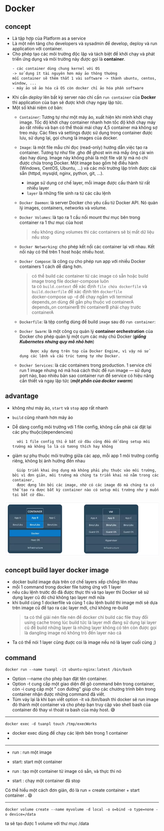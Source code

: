 # Docker

## concept

* Là tập hợp của Platform as a service
* Là một nền tảng cho developers và sysadmin để develop, deploy và run application với container.
* Cho phép tạo các môi trường độc lập và tách biệt để khởi chạy và phát triển ứng dụng và môi trường này được gọi là **container**.
    ````
    - các container dùng chung kernel với OS
    -> sử dụng ít tài nguyên hơn máy ảo thông thường
    mối container sẽ thêm thắt 1 vài software -> thành ubuntu, centos, window, ...
    - máy ảo sẽ ảo hóa cả OS còn docker chỉ ảo hóa phần software
    ````
* Khi cần _deploy_ lên bất kỳ server nào chỉ cần `run container` của **Docker** thì application của bạn sẽ được khởi
  chạy ngay lập tức.
* Một số khái niệm cơ bản:
    - `Container`: Tương tự như một máy ảo, xuất hiện khi mình khởi chạy image. Tốc độ khởi chạy container nhanh hơn tốc
      độ khởi chạy máy ảo rất nhiều và bạn có thể thoải mái chạy 4,5 container mà không sợ treo máy. Các files và
      settings được sử dụng trong container được lưu, sử dụng lại, gọi chung là images của docker.

    - `Image`: là một file mẫu chỉ đọc (read-only) hướng dẫn việc tạo ra container. Tương tự như file .gho để ghost win
      mà
      mấy ông cài win dạo hay dùng. Image này không phải là một file vật
      lý mà nó chỉ được chứa trong Docker. Một image bao gồm hệ điều hành (Windows, CentOS, Ubuntu, …) và các môi trường
      lập trình được cài sẵn (httpd, mysqld, nginx, python, git, …).

        + image sử dụng cơ chế layer, mỗi image được cấu thành từ rất nhiều layer
        + `layer` là những file sinh ra từ các câu lệnh

    - `Docker Daemon`: là server Docker cho yêu cầu từ Docker API. Nó quản lý images, containers, networks và volume.
    - `Docker Volumes`: là tạo ra 1 cầu nối mount thư mục bên trong container ra 1 thư mục của host
      > nếu không dùng volumes thì các containers sẽ bị mất dữ liệu nếu stop
    - `Docker Networking`: cho phép kết nối các container lại với nhau. Kết nối này có thể trên 1 host hoặc nhiều host.
    - `Docker Compose`: là công cụ cho phép run app với nhiều Docker containers 1 cách dễ dàng hơn.
      > có thể build các container từ các image có sẵn hoặc build image trong file docker-compose luôn <br/>
        ta có `build.context` để xác định `file chứa dockerfile` và `build.dockerfile` để xác định tên `dockerfile`<br>
      > docker-compose up -d <name-image> để chạy ngầm với terminal <br>
      > depends_on dùng để gắn phụ thuộc vd containerA depends_on containerB thì containerB phải chạy trước containerA

    - `Dockerfile`: là tệp config dùng để build `image` sau đó `run container`:

    - `Docker Swarm`: là một công cụ quản lý **container orchestration** của Docker cho phép quản lý một cụm các máy chủ
      Docker (**_giống Kubernetes nhưng quy mô nhỏ hơn_**)

      ````
           Được xây dựng trên top của Docker Engine, vì vậy nó sử dụng các lệnh và cấu trúc tương tự như Docker.
      ````

    - `Docker Services`: là các containers trong production. 1 service chỉ run 1 image nhưng nó mã hoá cách thức để run
      image — sử dụng port nào, bao nhiêu bản sao container run để service có hiệu năng cần thiết và ngay lập tức 
      (**_một phần của docker swarm_**)
      

## advantage

* không như máy ảo, `start` và `stop` app rất nhanh
* `build` cũng nhanh hơn máy ảo
* Dễ dàng config môi trường với 1 file config, không cần phải cài đặt lại các phụ thuộc(dependencies)

        với 1 file config thì ở bất cứ đâu cũng đều dễ dàng setup môi trường mà không lo là có tương thích hay không

* giảm sự phụ thuộc môi trường giữa các app, mỗi app 1 môi trường config riêng, không bị ảnh hưởng đến nhau

        Giúp triển khai ứng dụng mà không phải phụ thuộc vào môi trường, bởi vì đơn giản, môi trường mà chúng ta triển khai nó nằm trong các container, 
        được dựng lên bởi các image, nhờ có các image đó mà chúng ta có thể tạo ra được bất kỳ container nào có setup môi trường như ý muốn tại bất cứ đâu.

![dockervm](docker_vm.webp)

## concept build layer docker image

* docker build image dựa trên cơ chế layers xếp chồng lên nhau
* mỗi 1 command trong docker file tương ứng với 1 layer
* nếu câu lệnh trước đó đã được thực thi và tạo layer thì Docker sẽ sử dụng layer cũ đó chứ không tạo layer mới nữa
* khi build cùng 1 dockerfile và cùng 1 câu lệnh build thì image mới sẽ dựa trên image cũ để tạo ra các layer mới, chứ không re-build
    > ta có thể giải nén file nén để docker chỉ build các file thay đổi
    > using cache trong lúc build tức là layer mới đang sử dụng lại layer cũ để build
    > những layer <none> là những layer không có tên còn được gọi là dangling image nó không trỏ đến layer nào cả
* Ta có thể nói 1 layer cũng đuợc coi là image nếu nó là layer cuối cùng ;)


## command

````
docker run --name tuanpl -it ubuntu-nginx:latest /bin/bash
````

- Option --name cho phép bạn đặt tên container.
- Option -t cung cấp một giao diện để gõ command bên trong container, còn -i cung cấp một " con đường" giúp cho các
  chương trình bên trong container nhận được những command đã viết.
- Túm váy lại là khi bạn viết option -it và /bin/bash thì docker sẽ run image đó thành một container và cho phép bạn
  truy cập vào shell bash của container đó thay vì thoát ra bash của máy host. 😅
---

````
docker exec -d tuanpl touch /tmp/execWorks
````

- docker exec dùng để chạy các lệnh bên trong 1 container
- 
---

- run : run một image

- start: start một container

- run : tạo một container từ image có sẵn, và thực thi nó

- start : chạy một container đã stop

Có thể hiểu một cách đơn giản, đó là run = create container + start container . 😄

---

````
docker volume create --name myvolume -d local -o o=bind -o type=none -o device=/data
````
ta sẽ tạo được 1 volume với thư mục /data